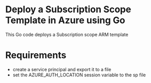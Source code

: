 # Deploy a Subscription Scope Template in Azure using Go

This Go code deploys a Subscription scope ARM template

# Requirements

- create a service principal and export it to a file
- set the AZURE_AUTH_LOCATION session variable to the sp file
